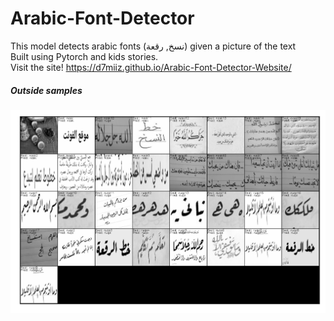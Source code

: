 # Arabic-Font-Detector
This model detects arabic fonts (نسخ, رقعة) given a picture of the text
<br>
Built using Pytorch and kids stories. 
<br>
Visit the site! https://d7miiz.github.io/Arabic-Font-Detector-Website/
<!-- 
### Data
We used various computer fonts of Nask (نسخ) and Ruqa (رقعة)) and took pictures of those then spliced them up and fed them to a convolutional neural network. The models are under the <code>Results</code> folder. The data is too large for github so open an issue and we'll supply them. 

### Results

##### Train
Here is a sample of the training data (the training data has been augmented, see [section 2 here](https://github.com/d7miiZ/Arabic-Font-Detector/blob/main/arabic_caligraphy.ipynb) for more):
![Train](results/2021_7_18__6AM/train_sample.png)

##### Validation
Here is a sample of the validation data:
![Validation](results/2021_7_18__6AM/test_sample.png)
 -->
##### Outside samples
![Outside](results/2021_7_18__6AM/outside_sample.png)
<!-- 
### Notes
The fonts we used + the outside images test + the text in the images aren't ours <br>
I am not the one who named نسخ to Nask, or even worse رقعة to Ruqa!.
 -->
